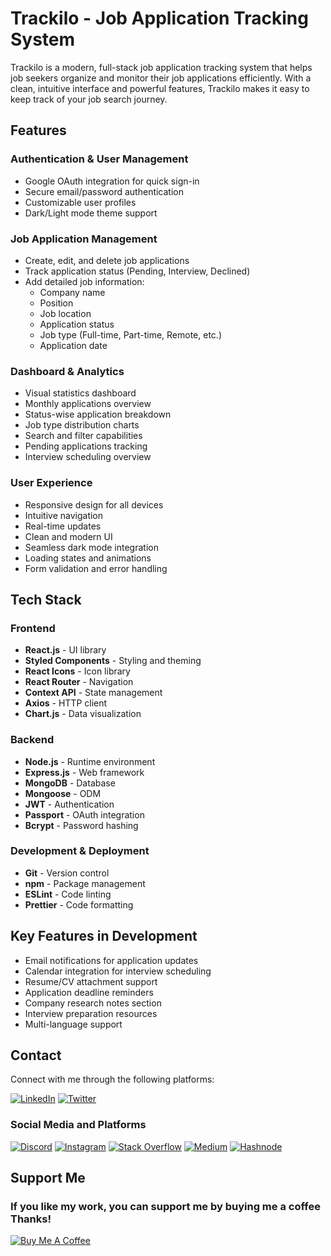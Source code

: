 # Trackilo - Job Application Tracking System

Trackilo is a modern, full-stack job application tracking system that helps job seekers organize and monitor their job applications efficiently. With a clean, intuitive interface and powerful features, Trackilo makes it easy to keep track of your job search journey.

## Features

### Authentication & User Management
- Google OAuth integration for quick sign-in
- Secure email/password authentication
- Customizable user profiles
- Dark/Light mode theme support

### Job Application Management
- Create, edit, and delete job applications
- Track application status (Pending, Interview, Declined)
- Add detailed job information:
  - Company name
  - Position
  - Job location
  - Application status
  - Job type (Full-time, Part-time, Remote, etc.)
  - Application date

### Dashboard & Analytics
- Visual statistics dashboard
- Monthly applications overview
- Status-wise application breakdown
- Job type distribution charts
- Search and filter capabilities
- Pending applications tracking
- Interview scheduling overview

### User Experience
- Responsive design for all devices
- Intuitive navigation
- Real-time updates
- Clean and modern UI
- Seamless dark mode integration
- Loading states and animations
- Form validation and error handling

## Tech Stack

### Frontend
- **React.js** - UI library
- **Styled Components** - Styling and theming
- **React Icons** - Icon library
- **React Router** - Navigation
- **Context API** - State management
- **Axios** - HTTP client
- **Chart.js** - Data visualization

### Backend
- **Node.js** - Runtime environment
- **Express.js** - Web framework
- **MongoDB** - Database
- **Mongoose** - ODM
- **JWT** - Authentication
- **Passport** - OAuth integration
- **Bcrypt** - Password hashing

### Development & Deployment
- **Git** - Version control
- **npm** - Package management
- **ESLint** - Code linting
- **Prettier** - Code formatting

## Key Features in Development

- Email notifications for application updates
- Calendar integration for interview scheduling
- Resume/CV attachment support
- Application deadline reminders
- Company research notes section
- Interview preparation resources
- Multi-language support

## Contact

Connect with me through the following platforms:

<!-- <p align="left">
<a href="https://www.linkedin.com/in/meet-jain-413015265/" target="blank"><img align="center" src="https://raw.githubusercontent.com/rahuldkjain/github-profile-readme-generator/master/src/images/icons/Social/linked-in-alt.svg" alt="https://www.linkedin.com/in/meet-jain-413015265/" height="35" width="45" /></a>
<a href="https://discordapp.com/users/meetofficial" target="blank"><img align="center" src="https://github.com/Meetjain1/Meetjain1/assets/133582566/098a209a-a1d2-4350-9331-8f90203cc34d" alt="https://discordapp.com/users/meetofficial" height="45" width="45" /></a>
<hr> -->
[![LinkedIn](https://img.shields.io/badge/LinkedIn-0077B5?style=flat&logo=linkedin&logoColor=white)](https://www.linkedin.com/in/meet-jain-413015265/)
[![Twitter](https://img.shields.io/badge/Twitter-1DA1F2?style=flat&logo=twitter&logoColor=white)](https://twitter.com/Meetjain_100)

### Social Media and Platforms
[![Discord](https://img.shields.io/badge/Discord-7289DA?style=flat&logo=discord&logoColor=white)](https://discordapp.com/users/meetofficial)
[![Instagram](https://img.shields.io/badge/Instagram-E4405F?style=flat&logo=instagram&logoColor=white)](https://www.instagram.com/m.jain_17/)
[![Stack Overflow](https://img.shields.io/badge/Stack%20Overflow-FE7A16?style=flat&logo=stackoverflow&logoColor=white)](https://stackoverflow.com/users/21919635/meet-jain)
[![Medium](https://img.shields.io/badge/Medium-12100E?style=flat&logo=medium&logoColor=white)](https://medium.com/@meetofficialhere)
[![Hashnode](https://img.shields.io/badge/Hashnode-2962FF?style=flat&logo=hashnode&logoColor=white)](https://hashnode.com/@meetofficial)


## Support Me

<h3>If you like my work, you can support me by buying me a coffee Thanks! </h3>

[![Buy Me A Coffee](https://img.shields.io/badge/-Buy%20Me%20A%20Coffee-orange?style=flat-square&logo=buymeacoffee)](https://buymeacoffee.com/meetjain)

